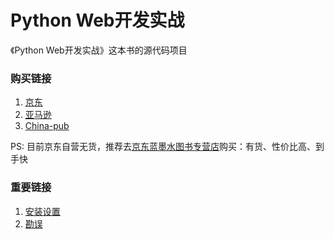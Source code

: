 # Python Web开发实战

《Python Web开发实战》这本书的源代码项目

### 购买链接

1. [京东](http://item.jd.com/11966737.html)
2. [亚马逊](https://www.amazon.cn/Python-Web%E5%BC%80%E5%8F%91%E5%AE%9E%E6%88%98-%E8%91%A3%E4%BC%9F%E6%98%8E/dp/B01L8NVIC6)
3. [China-pub](http://product.china-pub.com/4976972)

PS: 目前京东自营无货，推荐去[京东蓝墨水图书专营店](http://item.jd.com/10568355726.html)购买：有货、性价比高、到手快

### 重要链接

1. [安装设置](./setup.md)
2. [勘误](./errata.md)

